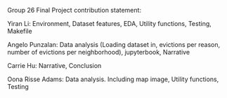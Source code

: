 Group 26 Final Project contribution statement:

Yiran Li: Environment, Dataset features, EDA, Utility functions, Testing, Makefile

Angelo Punzalan: Data analysis (Loading dataset in, evictions per reason, number of evictions per neighborhood), jupyterbook, Narrative

Carrie Hu: Narrative, Conclusion

Oona Risse Adams: Data analysis. Including map image, Utility functions, Testing

